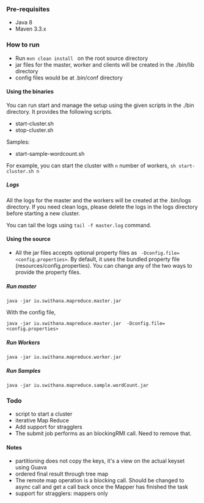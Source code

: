 ### Pre-requisites
- Java 8
- Maven 3.3.x

### How to run
- Run ```mvn clean install ``` on the root source directory
- jar files for the master, worker and clients will be created in the ./bin/lib directory
- config files would be at .bin/conf directory 

#### Using the binaries
You can run start and manage the setup using the given scripts in the ./bin directory. It provides the following scripts.
- start-cluster.sh
- stop-cluster.sh

Samples:
- start-sample-wordcount.sh

For example, you can start the cluster with ```n``` number of workers, 
```sh start-cluster.sh n```

##### Logs
All the logs for the master and the workers will be created at the .bin/logs directory. 
If you need clean logs, please delete the logs in the logs directory before starting a new cluster. 

You can tail the logs using ```tail -f master.log``` command. 

#### Using the source
- All the jar files accepts optional property files as
``` -Dconfig.file=<config.properties>```. By default, it uses the bundled property file (resources/config.properties).
You can change any of the two ways to provide the property files. 

##### Run master
```
java -jar iu.swithana.mapreduce.master.jar
```

With the config file, 
```
java -jar iu.swithana.mapreduce.master.jar  -Dconfig.file=<config.properties>
```

##### Run Workers
```
java -jar iu.swithana.mapreduce.worker.jar
```

##### Run Samples
```
java -jar iu.swithana.mapreduce.sample.wordCount.jar
```

### Todo
- script to start a cluster
- iterative Map Reduce
- Add support for stragglers
- The submit job performs as an blockingRMI call. Need to remove that. 



#### Notes
- partitioning does not copy the keys, it's a view on the actual keyset using Guava
- ordered final result through tree map
- The remote map operation is a blocking call. Should be changed to async call and get a call back once the
 Mapper has finished the task
- support for stragglers: mappers only
 